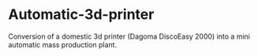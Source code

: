 # Automatic-3d-printer
Conversion of a domestic 3d printer (Dagoma DiscoEasy 2000) into a mini automatic mass production plant.
